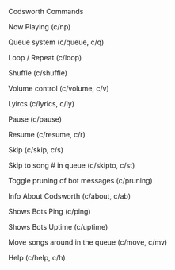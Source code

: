 Codsworth Commands 

Now Playing (c/np)

Queue system (c/queue, c/q)

Loop / Repeat (c/loop)

Shuffle (c/shuffle)

Volume control (c/volume, c/v)

Lyircs (c/lyrics, c/ly)

Pause (c/pause)

Resume (c/resume, c/r)

Skip (c/skip, c/s)

Skip to song # in queue (c/skipto, c/st)

Toggle pruning of bot messages (c/pruning)

Info About Codsworth (c/about, c/ab)

Shows Bots Ping (c/ping)

Shows Bots Uptime (c/uptime)

Move songs around in the queue (c/move, c/mv)

Help (c/help, c/h) 